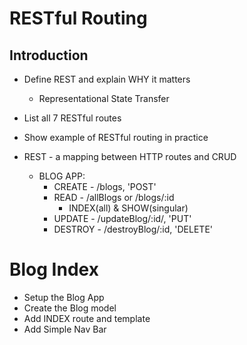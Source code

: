 # RESTful Routing

## Introduction
* Define REST and explain WHY it matters
  * Representational State Transfer
* List all 7 RESTful routes
* Show example of RESTful routing in practice

* REST - a mapping between HTTP routes and CRUD
  * BLOG APP:
    * CREATE  - /blogs, 'POST'
    * READ    - /allBlogs or /blogs/:id
      * INDEX(all) & SHOW(singular)
    * UPDATE  - /updateBlog/:id/, 'PUT'
    * DESTROY - /destroyBlog/:id, 'DELETE'


# Blog Index
* Setup the Blog App
* Create the Blog model
* Add INDEX route and template
* Add Simple Nav Bar